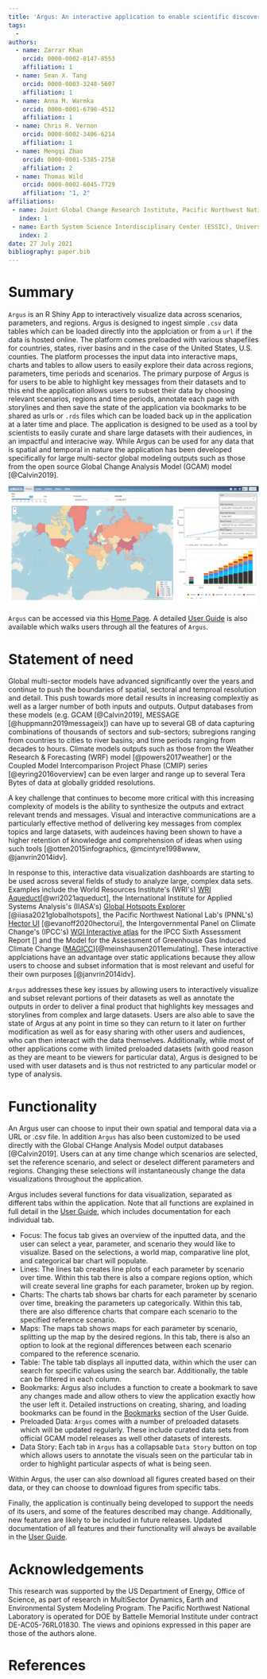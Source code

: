 ```yaml
---
title: 'Argus: An interactive application to enable scientific discovery through multi-sector and multi-scale visual analytics'
tags:
  - 
authors:
  - name: Zarrar Khan
    orcid: 0000-0002-8147-8553
    affiliation: 1
  - name: Sean X. Tang
    orcid: 0000-0003-3248-5607
    affiliation: 1
  - name: Anna M. Warmka
    orcid: 0000-0001-6790-4512
    affiliation: 1
  - name: Chris R. Vernon
    orcid: 0000-0002-3406-6214
    affiliation: 1  
  - name: Mengqi Zhao
    orcid: 0000-0001-5385-2758
    affiliation: 2 
  - name: Thomas Wild
    orcid: 0000-0002-6045-7729
    affiliation: "1, 2"
affiliations:
 - name: Joint Global Change Research Institute, Pacific Northwest National Laboratory, College Park, MD, USA
   index: 1
 - name: Earth System Science Interdisciplinary Center (ESSIC), University of Maryland, College Park, MD, USA
   index: 2
date: 27 July 2021
bibliography: paper.bib
---
```

# Summary
`Argus` is an R Shiny App to interactively visualize data across scenarios, parameters, and regions. Argus is designed to ingest simple `.csv` data tables which can be loaded directly into the applciation or from a `url` if the data is hosted online. The platform comes preloaded with various shapefiles for countries, states, river basins and in the case of the United States, U.S. counties. The platform processes the input data into interactive maps, charts and tables to allow users to easily explore their data across regions, parameters, time periods and scenarios. The primary purpose of Argus is for users to be able to highlight key messages from their datasets and to this end the application allows users to subset their data by choosing relevant scenarios, regions and time periods, annotate each page with storylines and then save the state of the application via bookmarks to be shared as urls or `.rds` files which can be loaded back up in the application at a later time and place. The application is designed to be used as a tool by scientists to easily curate and share large datasets with their audiences, in an impactful and interacive way. While Argus can be used for any data that is spatial and temporal in nature the  application has been developed specifically for large multi-sector global modeling outputs such as those from the open source Global Change Analysis Model (GCAM) model [@Calvin2019]. 

![`Argus` landing page](figure1.PNG)

`Argus` can be accessed via this [Home Page](https://jgcri.github.io/argus/index.html). A detailed [User Guide](https://jgcri.github.io/argus/articles/vignette_argus.html) is also available which walks users through all the features of `Argus`.

# Statement of need

Global multi-sector models have advanced significantly over the years and continue to push the boundaries of spatial, sectoral and temproal resolution and detail. This push towards more detail results in increasing complextiy as well as a larger number of both inputs and outputs. Output databases from these models (e.g. GCAM [@Calvin2019], MESSAGE [@huppmann2019messageix]) can have up to several GB of data capturing combinations of thousands of sectors and sub-sectors; subregions ranging from countries to cities to river basins; and time periods ranging from decades to hours. Climate models outputs such as those from the Weather Research & Forecasting (WRF) model [@powers2017weather] or the Coupled Model Intercomparison Project Phase (CMIP) series [@eyring2016overview] can be even larger and range up to several Tera Bytes of data at globally gridded resolutions.

A key challenge that continues to become more critical with this increasing complexity of models is the ability to synthesize the outputs and extract relevant trends and messages. Visual and interactive communications are a particularly effective method of delivering key messages from complex topics and large datasets, with audeinces having been shown to have a higher retention of knowledge and comprehension of ideas when using such tools [@otten2015infographics, @mcintyre1998www, @janvrin2014idv]. 

In response to this, interactive data visualization dashboards are starting to be used across several fields of study to analyze large, complex data sets. Examples include the World Resources Institute's (WRI's) [WRI Aqueduct]()[@wri2021aqueduct], the International Institute for Applied Systems Analysis's (IIASA's) [Global Hotspots Explorer](https://hotspots-explorer.org/) [@iiasa2021globalhotspots], the Pacific Northwest National Lab's (PNNL's) [Hector UI](https://jgcri.shinyapps.io/HectorUI/) [@evanoff2020hectorui], the Intergovernmental Panel on Climate Change's (IPCC's) [WGI Interactive atlas](https://interactive-atlas.ipcc.ch/) for the IPCC Sixth Assessment Report [] and the Model for the Assessment of Greenhouse Gas Induced Climate Change ([MAGICC](https://v2.magicc.org/))[@meinshausen2011emulating]. These interactive applciations have an advantage over static applications because they allow users to choose and subset information that is most relevant and useful for their own purposes [@janvrin2014idv].

`Argus` addresses these key issues by allowing users to interactively visualize and subset relevant portions of their datasets as well as annotate the outputs in order to deliver a final product that highlights key messages and storylines from complex and large datasets. Users are also able to save the state of Argus at any point in time so they can return to it later on further modification as well as for easy sharing with other users and audiences, who can then interact with the data themselves. Additionally, while most of other applications come with limited preloaded datasets (with good reason as they are meant to be viewers for particular data), Argus is designed to be used with user datasets and is thus not restricted to any particular model or type of analysis.

# Functionality
An Argus user can choose to input their own spatial and temporal data via a URL or .csv file. In addition `Argus` has also been customized to be used directly with the Global CHange Analysis Model output databases [@Calvin2019]. Users can at any time change which scenarios are selected, set the reference scenario, and select or deselect different parameters and regions. Changing these selections will instantaneously change the data visualizations throughout the application.

Argus includes several functions for data visualization, separated as different tabs within the application.
Note that all functions are explained in full detail in the [User Guide](https://jgcri.github.io/argus/articles/vignette_argus.html), which includes documentation for each individual tab.

+ Focus: The focus tab gives an overview of the inputted data, and the user can select a year, parameter, and scenario they would like to visualize. Based on the selections, a world map, comparative line plot, and categorical bar chart will populate.
+ Lines: The lines tab creates line plots of each parameter by scenario over time. Within this tab there is also a compare regions option, which will create several line graphs for each parameter, broken up by region.
+ Charts: The charts tab shows bar charts for each parameter by scenario over time, breaking the parameters up categorically. Within this tab, there are also difference charts that compare each scenario to the specified reference scenario.
+ Maps: The maps tab shows maps for each parameter by scenario, splitting up the map by the desired regions. In this tab, there is also an option to look at the regional differences between each scenario compared to the reference scenario.
+ Table: The table tab displays all inputted data, within which the user can search for specific values using the search bar. Additionally, the table can be filtered in each column.
+ Bookmarks: Argus also includes a function to create a bookmark to save any changes made and allow others to view the application exactly how the user left it. Detailed instructions on creating, sharing, and loading bookmarks can be found in the [Bookmarks](https://jgcri.github.io/argus/articles/vignette_argus.html#bookmarks-1) section of the User Guide.
+ Preloaded Data: `Argus` comes with a number of preloaded datasets which will be updated regularly. These include curated data sets from official GCAM model releases as well other datasets of interests. 
+ Data Story: Each tab in `Argus` has a collapsable `Data Story` button on top which allows users to annotate the visuals seen on the particular tab in order to highlight particular aspects of what is being seen.

Within Argus, the user can also download all figures created based on their data, or they can choose to download figures from specific tabs.

Finally, the application is continually being developed to support the needs of its users, and some of the features described may change. Additionally, new features are likely to be included in future releases. Updated documentation of all features and their functionality will always be available in the [User Guide](https://jgcri.github.io/argus/articles/vignette_argus.html).

# Acknowledgements
This research was supported by the US Department of Energy, Office of Science, as part of research in MultiSector Dynamics, Earth and Environmental System Modeling Program. The Pacific Northwest National Laboratory is operated for DOE by Battelle Memorial Institute under contract DE-AC05-76RL01830. The views and opinions expressed in this paper are those of the authors alone.

# References

